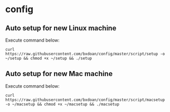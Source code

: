 # config

## Auto setup for new Linux  machine


Execute command below:
```
curl https://raw.githubusercontent.com/bxdoan/config/master/script/setup -o ~/setup && chmod +x ~/setup && ./setup
```
## Auto setup for new Mac  machine

Execute command below:
```
curl https://raw.githubusercontent.com/bxdoan/config/master/script/macsetup -o ~/macsetup && chmod +x ~/macsetup && ./macsetup
```
